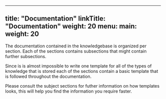 
---
title: "Documentation"
linkTitle: "Documentation"
weight: 20
menu:
  main:
    weight: 20
---


The documentation contained in the knowledgebase is organized per section. Each of the sections contains subsections that might contain further subsections.

Since is is almost impossible to write one template for all of the types of knowledge that is stored each of the sections contain a basic template that is followed throughout the documentation.

Please consult the subject sections for futher information on how templates looks, this will help you find the information you require faster.



